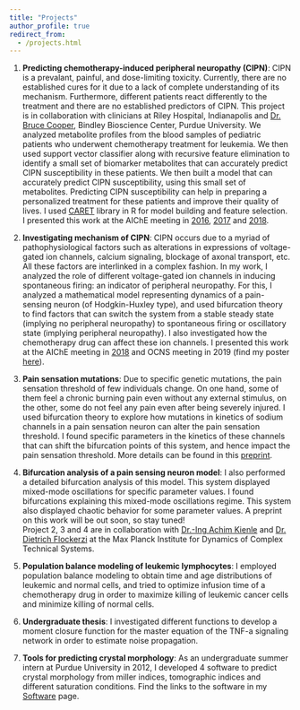 ```yaml
---
title: "Projects"
author_profile: true
redirect_from: 
  - /projects.html
---
```



1. **Predicting chemotherapy-induced peripheral neuropathy (CIPN)**: CIPN is a prevalant, painful, and dose-limiting toxicity. Currently, there are no established cures for it due to a lack of complete understanding of its mechanism. Furthermore, different patients react differently to the treatment and there are no established predictors of CIPN. This project is in collaboration with clinicians at Riley Hospital, Indianapolis and [Dr. Bruce Cooper](https://www.purdue.edu/discoverypark/bioscience/directory/view.php?id=2367), Bindley Bioscience Center, Purdue University. We analyzed metabolite profiles from the blood samples of pediatric patients who underwent chemotherapy treatment for leukemia. We then used support vector classifier along with recursive feature elimination to identify a small set of biomarker metabolites that can accurately predict CIPN susceptibility in these patients. We then built a model that can accurately predict CIPN susceptibility, using this small set of metabolites. Predicting CIPN susceptibility can help in preparing a personalized treatment for these patients and improve their quality of lives. I used [CARET](http://topepo.github.io/caret/index.html) library in R for model building and feature selection. I presented this work at the AIChE meeting in [2016](https://www.aiche.org/conferences/aiche-annual-meeting/2016/proceeding/paper/229ab-pharmacometabonomics-approach-early-prediction-neuropathy), [2017](https://www.aiche.org/conferences/aiche-annual-meeting/2017/proceeding/paper/192ae-pharmacometabonomics-approach-early-prediction-neuropathy) and [2018](https://www.aiche.org/conferences/aiche-annual-meeting/2018/proceeding/paper/662e-pharmacometabonomics-approach-early-prediction-chemotherapy-induced-peripheral-neuropathy).    

2. **Investigating mechanism of CIPN**: CIPN occurs due to a myriad of pathophysiological factors such as alterations in expressions of voltage-gated ion channels, calcium signaling, blockage of axonal transport, etc. All these factors are interlinked in a complex fashion. In my work, I analyzed the role of different voltage-gated ion channels in inducing spontaneous firing: an indicator of peripheral neuropathy. For this, I analyzed a mathematical model representing dynamics of a pain-sensing neuron (of Hodgkin-Huxley type), and used bifurcation theory to find factors that can switch the system from a stable steady state (implying no peripheral neuropathy) to spontaneous firing or oscillatory state (implying peripheral neuropathy). I also investigated how the chemotherapy drug can affect these ion channels. I presented this work at the AIChE meeting in [2018](https://www.aiche.org/conferences/aiche-annual-meeting/2018/proceeding/paper/720a-integrative-mathematical-model-investigate-chemotherapy-induced-peripheral-neuropathy-through) and OCNS meeting in 2019 (find my poster [here](https://ocns.memberclicks.net/assets/CNS_Meetings/CNS2019/Posters/P256.pdf)).    

3. **Pain sensation mutations**: Due to specific genetic mutations, the pain sensation threshold of few individuals change. On one hand, some of them feel a chronic burning pain even without any external stimulus, on the other, some do not feel any pain even after being severely injured. I used bifurcation theory to explore how mutations in kinetics of sodium channels in a pain sensation neuron can alter the pain sensation threshold. I found specific parameters in the kinetics of these channels that can shift the bifurcation points of this system, and hence impact the pain sensation threshold. More details can be found in this [preprint](https://www.biorxiv.org/content/10.1101/757187v1).    

4. **Bifurcation analysis of a pain sensing neuron model**: I also performed a detailed bifurcation analysis of this model. This system displayed mixed-mode oscillations for specific parameter values. I found bifurcations explaining this mixed-mode oscillations regime. This system also displayed chaotic behavior for some parameter values. A preprint on this work will be out soon, so stay tuned!    
Project 2, 3 and 4 are in collaboration with [Dr.-Ing Achim Kienle](https://www.mpi-magdeburg.mpg.de/person/26623/16306) and [Dr. Dietrich Flockerzi](http://www2.mpi-magdeburg.mpg.de/old/people/flocke/index.html) at the Max Planck Institute for Dynamics of Complex Technical Systems.   

5. **Population balance modeling of leukemic lymphocytes**: I employed population balance modeling to obtain time and age distributions of leukemic and normal cells, and tried to optimize infusion time of a chemotherapy drug in order to maximize killing of leukemic cancer cells and minimize killing of normal cells.  

7. **Undergraduate thesis**: I investigated different functions to develop a moment closure function for the master equation of the TNF-a signaling network in order to estimate noise propagation. 

6. **Tools for predicting crystal morphology**: As an undergraduate summer intern at Purdue University in 2012, I developed 4 software to predict crystal morphology from miller indices, tomographic indices and different saturation conditions. Find the links to the software in my [Software](https://parulv1.github.io/software) page.

